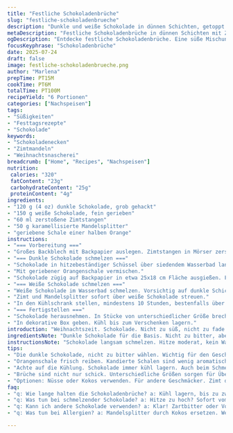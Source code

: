 ```yaml
---
title: "Festliche Schokoladenbrüche"
slug: "festliche-schokoladenbrueche"
description: "Dunkle und weiße Schokolade in dünnen Schichten, getoppt mit zerstoßenen Zimtstangen und karamellisierten Mandelsplittern. Schnell im Wasserbad geschmolzen, auf Backpapier verteilt, abkühlen lassen. Über Nacht im Kühlschrank hart werden lassen. Am nächsten Tag in grobe Stücke brechen. Ein festlicher, vielseitiger Genuss ohne Nüsse, Eier und Gluten. Vegetarisch geeignet. Abgewandelt mit weniger Zucker, Orangenschale für Frische, und knusprigen Elementen. Passt zu Geschenkverpackungen, Tischdekorationen, oder zum Snacken zwischendurch."
metaDescription: "Festliche Schokoladenbrüche in dünnen Schichten mit Zimt und Mandeln. Eine festliche Nascherei ohne Nüsse, Eier und Gluten."
ogDescription: "Entdecke festliche Schokoladenbrüche. Eine süße Mischung aus dunkler und weißer Schokolade, perfekt für Geschenke und Tischdeko."
focusKeyphrase: "Schokoladenbrüche"
date: 2025-07-24
draft: false
image: festliche-schokoladenbrueche.png
author: "Marlena"
prepTime: PT15M
cookTime: PT6M
totalTime: PT100M
recipeYield: "6 Portionen"
categories: ["Nachspeisen"]
tags:
- "Süßigkeiten"
- "Festtagsrezepte"
- "Schokolade"
keywords:
- "Schokoladenecken"
- "Zimtmandeln"
- "Weihnachtsnascherei"
breadcrumb: ["Home", "Recipes", "Nachspeisen"]
nutrition: 
 calories: "320"
 fatContent: "23g"
 carbohydrateContent: "25g"
 proteinContent: "4g"
ingredients:
- "120 g (4 oz) dunkle Schokolade, grob gehackt"
- "150 g weiße Schokolade, fein gerieben"
- "60 ml zerstoßene Zimtstangen"
- "50 g karamellisierte Mandelsplitter"
- "geriebene Schale einer halben Orange"
instructions:
- "=== Vorbereitung ==="
- "Großes Backblech mit Backpapier auslegen. Zimtstangen in Mörser zerstoßen, Mandelsplitter bereitstellen."
- "=== Dunkle Schokolade schmelzen ==="
- "Schokolade in hitzebeständiger Schüssel über siedendem Wasserbad langsam schmelzen. Gelegentlich umrühren."
- "Mit geriebener Orangenschale vermischen."
- "Schokolade zügig auf Backpapier in etwa 25x18 cm Fläche ausgießen. Fläche glätten. 1 Stunde an kühlem Ort fest werden lassen."
- "=== Weiße Schokolade schmelzen ==="
- "Weiße Schokolade im Wasserbad schmelzen. Vorsichtig auf dunkle Schicht verteilen. Gleichmäßig verstreichen."
- "Zimt und Mandelsplitter sofort über weiße Schokolade streuen."
- "In den Kühlschrank stellen, mindestens 10 Stunden, bestenfalls über Nacht."
- "=== Fertigstellen ==="
- "Schokolade herausnehmen. In Stücke von unterschiedlicher Größe brechen. Mit Händen lockere Brüche herstellen, keine glatten Schnitte."
- "In dekorative Box geben. Kühl bis zum Verschenken lagern."
introduction: "Weihnachtszeit. Schokolade. Nicht zu süß, nicht zu fade. Dunkle Masse, weißer Glanz, knusprig, aromatisch. Orange bringt Frische. Zimt wärmt. Mandeln knacken, leicht karamellisiert. Einfach. Abwandlung vom klassischen, gepimpt für etwas mehr Biss. Keine Eier. Glutenfrei. Nussallergiker aufgepasst – Mandelsplitter ersetzen bei Bedarf durch Kokoschips. Kein Stress mit Backofen. Wenig Aufwand. Über Nacht liegen lassen. Am nächsten Tag knacken. Perfekt zum Verschenken oder als kleines Extra für Gäste. Schöne Präsentation, rustikal, charmant. Große Stücke, kleine Stücke. Jeder Biss anders. Gerade weil das Rezept nicht totgebacken ist, macht es Spaß. Cremeren oder schmelzen zu Hause, nicht in Fabrik. Das macht den Unterschied."
ingredientsNote: "Dunkle Schokolade für die Basis. Nicht zu bitter, aber intensiv. Weiße Schokolade reibt sich leichter als blockig. Orangenschale frisch reiben, keine kandierten Stücke verwenden. Zimt am besten als ganze Stangen, selbst zerstoßen. Karamellisierte Mandeln sorgen für tollen Crunch. Alternativ Kokoschips oder zerbruchene Kekse. Weniger Zucker in weißem Teil hilft, dass die Aromen besser zur Geltung kommen. Alles möglichst frisch. Aufbewahrung der Zutaten kühl und trocken. Je frischer, desto besser der Geschmack. Alternativ: statt Orange kann Zitrone oder Limette genommen werden für ein anderes Aroma. Mischung ausprobieren, spannend für Wiederholungstäter. Menge der Toppings nicht zu hoch. Sonst bricht es schwerer, zu dick."
instructionsNote: "Schokolade langsam schmelzen. Hitze moderat, kein Wasser ins Schokoladebad. Rühren, bis alles glänzt. Schnelles Arbeiten, bevor Schokolade fest wird. Beim Ausstreichen glattes Backpapier verwenden. Schokolade ruhig etwas dicker als normal ausgießen, dadurch besser im Geschmack. Weiße Schokolade vorsichtig drübergeben, nicht mischen mit dunkler. Sofort bestreuen. Danach gut kühlen. Über Nacht hilft nicht nur beim Härten, auch bei der Aromenkombination. Brechen per Hand – kein Messer, sonst glatt und fad. Optimal unterschiedliche Größen für rustikalen Effekt. Schokolade gut verpacken, Feuchtigkeit meiden. Perfekte Geschenkidee, auch für Kurzentschlossene. Variation mit anderen Gewürzen möglich – Kardamom, Nelken, sogar Chili. Alles erlaubt, was Spaß macht."
tips:
- "Die dunkle Schokolade, nicht zu bitter wählen. Wichtig für den Geschmack. Weiße Schokolade reibt sich leichter. Bei Zimt: ganze Stangen besser. Immer frisch verwenden."
- "Orangenschale frisch reiben. Kandierte Schalen sind wenig aromatisch. Mehr Geschmack bei frischem Obst. Geriebene Zeste gleich unter die Schokolade mischen. Perfekte Frische damit."
- "Achte auf die Kühlung. Schokolade immer kühl lagern. Auch beim Schmelzen sanfte Hitze, kein Wasser im Bad. Rühren ist wichtig. Glänzende Konsistenz ist Ziel."
- "Brüche sind nicht nur schick. Unterschiedliche Größen sorgen für Überraschungen beim Essen. Kerben mit Händen machen, nicht mit Messern. Rustikal bleibt charmant."
- "Optionen: Nüsse oder Kokos verwenden. Für andere Geschmäcker. Zimt durch Kardamom ersetzen. Ausprobieren ist das Motto. Immer frisch kaufen."
faq:
- "q: Wie lange halten die Schokoladenbrüche? a: Kühl lagern, bis zu zwei Wochen. Trockene Umgebung wichtig. Feuchtigkeit meiden, sonst kleben sie zusammen."
- "q: Was tun bei schmelzender Schokolade? a: Hitze zu hoch? Sofort vom Wasserbad nehmen. Rühren, damit es wieder glänzt. Immer temperaturgerecht arbeiten."
- "q: Kann ich andere Schokolade verwenden? a: Klar! Zartbitter oder Vollmilch. Weiße weniger süß machen. Ausschuss vom Geschmack möglich aber spannend."
- "q: Was tun bei Allergien? a: Mandelsplitter durch Kokos ersetzen. Weitere Alternativen möglich. Zimt durch andere Gewürze wie Vanille ersetzen. Viele Optionen."

---
```

